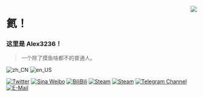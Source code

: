 <a href="#"><img align="right" src="https://github-readme-stats.vercel.app/api?username=alex3236&show_icons=true&icon_color=66ccff&title_color=66ccff&include_all_commits_disable=false&custom_title=Github%20Stats&count_private=true&layout=compact"></a>

# 氦！

### 这里是 Alex3236！

> 一个除了摸鱼啥都不的普通人。

![zh_CN](https://img.shields.io/badge/zh__CN-9cf?style=flat-square&logo=read-the-docs&logoColor=black&labelColor=9cf)
![en_US](https://img.shields.io/badge/en__US-9cf?logo=&logoColor=white&style=flat-square)

[![Twitter](https://img.shields.io/twitter/follow/Alex32768?color=1ca0f1&label=%40Alex32768&logo=twitter&logoColor=white&style=flat-square&labelColor=1ca0f1)](https://twitter.com/Alex32768)
[![Sina Weibo](https://img.shields.io/badge/-@Alex3230-e6162d?style=flat-square&logo=sina-weibo&logoColor=white&labelColor=e6162d)](https://weibo.com/alex3236)
[![BiliBili](https://img.shields.io/badge/-Alex3236-00a1d6?style=flat-square&logo=bilibili&logoColor=fff)](https://space.bilibili.com/275212628)
[![Steam](https://img.shields.io/badge/-alex3236-000000?style=flat-square&logo=steam&logoColor=white&labelColor=000000)](https://steamcommunity.com/id/alex3236)
[![Steam](https://img.shields.io/badge/-alex3236__-000000?style=flat-square&logo=steam&logoColor=white&labelColor=000000)](https://steamcommunity.com/id/alex3236_)
[![Telegram Channel](https://img.shields.io/badge/-t.me/alex_3236-3db6f1?style=flat-square&logo=Telegram&logoColor=2ca5e0)](https://t.me/alex_3236)
[![E-Mail](https://img.shields.io/badge/-awa@alex3236.top-168de2?style=flat-square&logo=mail.ru&logoColor=white&labelColor=168de2)](mailto:awa@alex3236.top)

